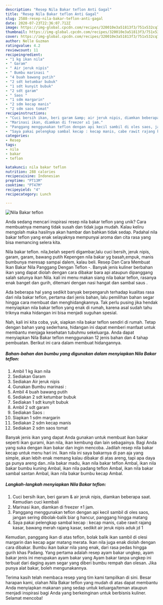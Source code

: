 ```yaml
---
description: "Resep Nila Bakar teflon Anti Gagal"
title: "Resep Nila Bakar teflon Anti Gagal"
slug: 2588-resep-nila-bakar-teflon-anti-gagal
date: 2020-07-23T22:36:07.712Z
image: https://img-global.cpcdn.com/recipes/320010e3a51813f3/751x532cq70/nila-bakar-teflon-foto-resep-utama.jpg
thumbnail: https://img-global.cpcdn.com/recipes/320010e3a51813f3/751x532cq70/nila-bakar-teflon-foto-resep-utama.jpg
cover: https://img-global.cpcdn.com/recipes/320010e3a51813f3/751x532cq70/nila-bakar-teflon-foto-resep-utama.jpg
author: Nelle Guzman
ratingvalue: 4.2
reviewcount: 11
recipeingredient:
- "1 kg ikan nila"
- " Garam"
- " Air jeruk nipis"
- " Bumbu marinasi "
- "4 buah bawang putih"
- "2 sdt ketumbar bubuk"
- "1 sdt kunyit bubuk"
- "2 sdt garam"
- " Saos "
- "1 sdm margarin"
- "2 sdm kecap manis"
- "2 sdm saos tomat"
recipeinstructions:
- "Cuci bersih ikan, beri garam &amp; air jeruk nipis, diamkan beberapa saat. Kemudian cuci kembali"
- "Marinasi ikan, diamkan di freezer ±1 jam."
- "Panggang menggunakan teflon dengan api kecil sambil di oles saos, jangan sering dibolak-balik biar g hancur, panggang hingga matang"
- "Saya pakai pelengkap sambal kecap : kecap manis, cabe rawit rajang kasar, bawang merah rajang kasar, sedikit air jeruk nipis aduk jd 1"
categories:
- Resep
tags:
- nila
- bakar
- teflon

katakunci: nila bakar teflon 
nutrition: 288 calories
recipecuisine: Indonesian
preptime: "PT13M"
cooktime: "PT47M"
recipeyield: "4"
recipecategory: Lunch

---
```



![Nila Bakar teflon](https://img-global.cpcdn.com/recipes/320010e3a51813f3/751x532cq70/nila-bakar-teflon-foto-resep-utama.jpg)

Anda sedang mencari inspirasi resep nila bakar teflon yang unik? Cara membuatnya memang tidak susah dan tidak juga mudah. Kalau keliru mengolah maka hasilnya akan hambar dan bahkan tidak sedap. Padahal nila bakar teflon yang enak selayaknya mempunyai aroma dan cita rasa yang bisa memancing selera kita.

Nila bakar teflon. nila,belah seperti digambar,lalu cuci bersih, jeruk nipis, garam, garam, bawang putih Kepengen nila bakar yg basah,empuk, manis bumbunya meresap sampai dalem, kalau beli. Resep Dan Cara Membuat Ikan Bakar Nila Panggang Dengan Teflon -. Banyak jenis kuliner berbahan ikan yang dapat diolah dengan cara dibakar bara api ataupun dipanggang salah satunya ikan Nila. kali ini menu makan siang nila bakar teflon, rasanya enak banget dan gurih, ditemani dengan nasi hangat dan sambal saus .

Ada beberapa hal yang sedikit banyak berpengaruh terhadap kualitas rasa dari nila bakar teflon, pertama dari jenis bahan, lalu pemilihan bahan segar hingga cara membuat dan menghidangkannya. Tak perlu pusing jika hendak menyiapkan nila bakar teflon yang enak di rumah, karena asal sudah tahu triknya maka hidangan ini bisa menjadi suguhan spesial.


Nah, kali ini kita coba, yuk, siapkan nila bakar teflon sendiri di rumah. Tetap dengan bahan yang sederhana, hidangan ini dapat memberi manfaat untuk membantu menjaga kesehatan tubuhmu sekeluarga. Anda dapat menyiapkan Nila Bakar teflon menggunakan 12 jenis bahan dan 4 tahap pembuatan. Berikut ini cara dalam membuat hidangannya.

<!--inarticleads1-->

##### Bahan-bahan dan bumbu yang digunakan dalam menyiapkan Nila Bakar teflon:

1. Ambil 1 kg ikan nila
1. Sediakan  Garam
1. Sediakan  Air jeruk nipis
1. Gunakan  Bumbu marinasi :
1. Ambil 4 buah bawang putih
1. Sediakan 2 sdt ketumbar bubuk
1. Sediakan 1 sdt kunyit bubuk
1. Ambil 2 sdt garam
1. Sediakan  Saos :
1. Siapkan 1 sdm margarin
1. Sediakan 2 sdm kecap manis
1. Sediakan 2 sdm saos tomat


Banyak jenis ikan yang dapat Anda gunakan untuk membuat ikan bakar seperti ikan gurami, ikan nila, ikan kembung dan lain sebagainya. Bagi Anda yang suka dengan ikan bakar dan ingin mencoba. Jadilah resep nila bakar kecap untuk menu hari ini. Ikan nila ini saya bakarnya di pan aja yang simple, akan lebih enak memang kalau dibakar di atas areng, tapi apa daya ga punya areng dan..nila bakar madu, ikan nila bakar teflon Ambal, ikan nila bakar bumbu kuning Ambal, ikan nila padang teflon Ambal, ikan nila bakar sambal santan Ambal, ikan nila bakar bumbu kecap Ambal. 

<!--inarticleads2-->

##### Langkah-langkah menyiapkan Nila Bakar teflon:

1. Cuci bersih ikan, beri garam &amp; air jeruk nipis, diamkan beberapa saat. Kemudian cuci kembali
1. Marinasi ikan, diamkan di freezer ±1 jam.
1. Panggang menggunakan teflon dengan api kecil sambil di oles saos, jangan sering dibolak-balik biar g hancur, panggang hingga matang
1. Saya pakai pelengkap sambal kecap : kecap manis, cabe rawit rajang kasar, bawang merah rajang kasar, sedikit air jeruk nipis aduk jd 1


Kemudian, panggang ikan di atas teflon, bolak balik ikan sambil di olesi margarin dan kecap agar matang merata. Ikan nila juga enak diolah dengan cara dibakar. Bumbu ikan bakar nila yang enak, dari rasa pedas hingga gurih khas Padang. Yang pertama adalah resep ayam bakar ungkep, ayam bakar jenis ini merupakan ayam bakar yang Ayam bakar tanpa ungkep ini terbuat dari daging ayam segar yang diberi bumbu rempah dan olesan. Jika punya alat bakar, boleh mengunakannya. 

Terima kasih telah membaca resep yang tim kami tampilkan di sini. Besar harapan kami, olahan Nila Bakar teflon yang mudah di atas dapat membantu Anda menyiapkan makanan yang sedap untuk keluarga/teman ataupun menjadi inspirasi bagi Anda yang berkeinginan untuk berbisnis kuliner. Selamat mencoba!
